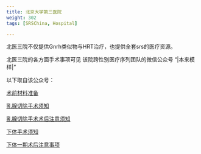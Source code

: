```yaml
---
title: 北京大学第三医院
weight: 302
tags: [SRSChina, Hospital]

---
```


北医三院不仅提供Gnrh类似物与HRT治疗，也提供全套srs的医疗资源。

北医三院的各方面手术事项可见 该院跨性别医疗序列团队的微信公众号 “|本来模样|”

以下取自该公众号：

[术前材料准备](https://mp.weixin.qq.com/s/JDcEP9PHuYmHYU4qqO-IgA)

[乳腺切除手术须知](https://mp.weixin.qq.com/s/UQc6xeFxaaf4RcdepemHNg)

[乳腺切除手术术后注意须知](https://mp.weixin.qq.com/s/TDYcTSWbW-7znK1DNY8PnQ)

[下体手术须知](https://mp.weixin.qq.com/s/VxPRBMuWy5QRE9WT_9JDtQ)

[下体一期术后注意事项](https://mp.weixin.qq.com/s/HVsyT4ZfKfrK30lkt6D8jQ)
